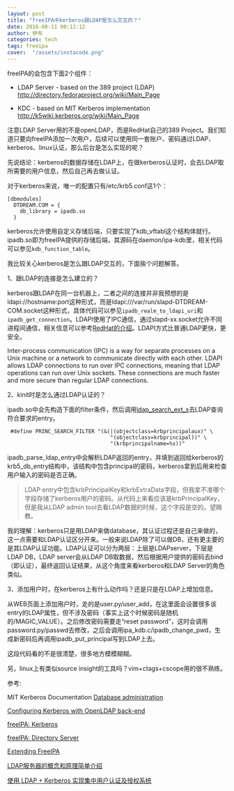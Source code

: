 ```yaml
---
layout: post
title: "freeIPA中kerberos跟LDAP是怎么交互的？"
date: 2016-08-11 00:11:12
author: 伊布
categories: tech
tags: freeipa
cover:  "/assets/instacode.png"
---
```


freeIPA的会包含下面2个组件：

* LDAP Server - based on the 389 project (LDAP)
  http://directory.fedoraproject.org/wiki/Main_Page

* KDC - based on MIT Kerberos implementation
  http://k5wiki.kerberos.org/wiki/Main_Page

注意LDAP Server用的不是openLDAP，而是RedHat自己的389 Project。我们知道只要向freeIPA添加一次用户，后续可以使用同一套账户、密码通过LDAP、kerberos、linux认证，那么后台是怎么实现的呢？

先说结论：kerberos的数据存储在LDAP上，在做kerberos认证时，会去LDAP取所需要的用户信息，然后自己再去做认证。

对于kerberos来说，唯一的配置只有/etc/krb5.conf这1个：

```
[dbmodules]
  DTDREAM.COM = {
    db_library = ipadb.so
  }
```

kerberos允许使用自定义存储后端，只要实现了kdb_vftabl这个结构体就行。ipadb.so即为freeIPA提供的存储后端，其源码在daemon/ipa-kdb里，相关代码可以参见`kdb_function_table`。

我比较关心kerberos是怎么跟LDAP交互的，下面挨个问题解答。

1、跟LDAP的连接是怎么建立的？

kerberos跟LDAP在同一台机器上，二者之间的连接并非我预想的是ldapi://hostname:port这种形式，而是ldapi:///var/run/slapd-DTDREAM-COM.socket这种形式，具体代码可以参见`ipadb_realm_to_ldapi_uri`和`ipadb_get_connection`。LDAPI使用了IPC通信，通过slapd-xx.socket允许不同进程间通信，相关信息可以参考[RedHat的介绍](https://access.redhat.com/documentation/en-US/Red_Hat_Directory_Server/8.2/html/Administration_Guide/ldapi-enabling.html)。LDAPI方式比普通LDAP更快，更安全。

Inter-process communication (IPC) is a way for separate processes on a Unix machine or a network to communicate directly with each other. LDAPI allows LDAP connections to run over IPC connections, meaning that LDAP operations can run over Unix sockets. These connections are much faster and more secure than regular LDAP connections.


2、kinit时是怎么通过LDAP认证的？

ipadb.so中会先构造下面的filter条件，然后调用[ldap_search_ext_s](http://linux.die.net/man/3/ldap_search_ext_s)去LDAP查询符合要求的entry。

```
 #define PRINC_SEARCH_FILTER "(&(|(objectclass=krbprincipalaux)" \
                                 "(objectclass=krbprincipal))" \
                                 "(krbprincipalname=%s))"
```

ipadb_parse_ldap_entry中会解析LDAP返回的entry，并填到返回给kerberos的krb5_db_entry结构中，该结构中包含principal的密码，kerberos拿到后用来检查用户输入的密码是否正确。

> LDAP entry中包含krbPrincipalKey和krbExtraData字段，但我拿不准哪个字段存储了kerberos用户的密码。从代码上来看应该是krbPrincipalKey，但是我从LDAP admin tool去看LDAP数据的时候，这个字段是空的。望赐教。

我的理解：kerberos只是用LDAP来做database，其认证过程还是自己来做的，这一点需要和LDAP认证区分开来。一般来说LDAP除了可以做DB，还有更主要的是其LDAP认证功能。LDAP认证可以分为两层：上层是LDAPserver，下层是LDAP DB，LDAP server会从LDAP DB取数据，然后根据用户提供的密码去bind（即认证），最终返回认证结果，从这个角度来看kerberos和LDAP Server的角色类似。

3、添加用户时，在kerberos上有什么动作吗？还是只是在LDAP上增加信息。

从WEB页面上添加用户时，走的是user.py/user_add，在这里面会设置很多该entry的LDAP属性，但不涉及密码（事实上这个时候密码是随机的/MAGIC_VALUE）。之后修改密码需要走“reset password”，这时会调用password.py/passwd去修改，之后会调用ipa_kdb.c/ipadb_change_pwd，生成新密码后再调用ipadb_put_principal写到LDAP上去。

这段代码看的不是很清楚，很多地方模模糊糊。

另，linux上有类似source insight的工具吗？vim+ctags+cscope用的很不熟练。


参考:

MIT Kerberos Documentation
[Database administration](https://web.mit.edu/kerberos/krb5-1.13/doc/admin/database.html)

[Configuring Kerberos with OpenLDAP back-end](https://web.mit.edu/kerberos/krb5-1.13/doc/admin/conf_ldap.html)

[freeIPA: Kerberos](https://www.freeipa.org/page/Kerberos)

[freeIPA: Directory Server](https://www.freeipa.org/page/Directory_Server)

[Extending FreeIPA](https://abbra.fedorapeople.org/guide.html)

[LDAP服务器的概念和原理简单介绍](http://seanlook.com/2015/01/15/openldap_introduction/)

[使用 LDAP + Kerberos 实现集中用户认证及授权系统](http://blog.clanzx.net/2013/09/27/ldap-kerberos.html)
